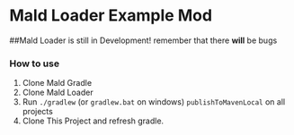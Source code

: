 # Mald Loader Example Mod

##Mald Loader is still in Development! remember that there **will** be bugs

### How to use
1. Clone Mald Gradle
2. Clone Mald Loader
3. Run `./gradlew` (or `gradlew.bat` on windows) `publishToMavenLocal` on all projects
4. Clone This Project and refresh gradle.